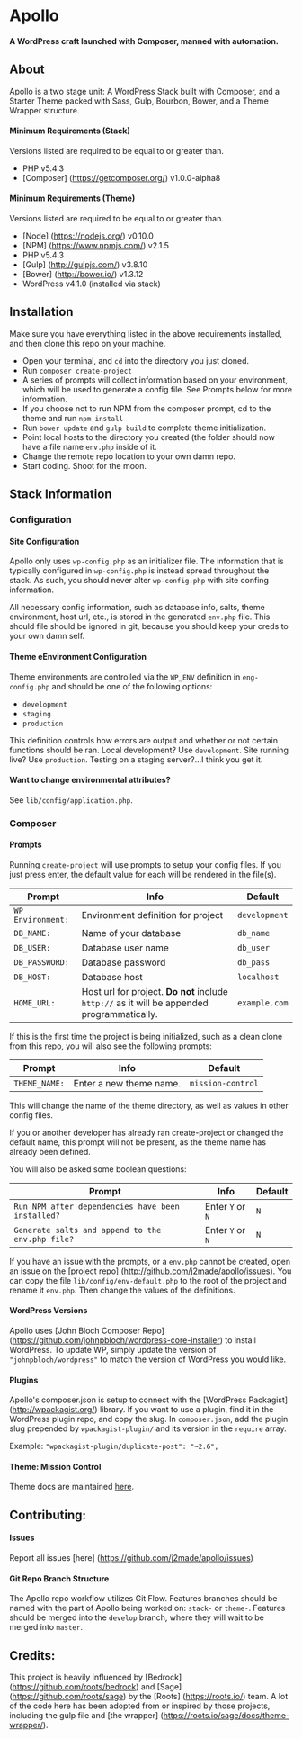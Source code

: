 # Apollo

#### A WordPress craft launched with Composer, manned with automation.

## About

Apollo is a two stage unit: A WordPress Stack built with Composer, and a Starter Theme packed with Sass, Gulp, Bourbon, Bower, and a Theme Wrapper structure.


#### Minimum Requirements (Stack)
Versions listed are required to be equal to or greater than.

- PHP v5.4.3
- [Composer] (https://getcomposer.org/) v1.0.0-alpha8

#### Minimum Requirements (Theme)
Versions listed are required to be equal to or greater than.

- [Node] (https://nodejs.org/) v0.10.0
- [NPM] (https://www.npmjs.com/) v2.1.5
- PHP v5.4.3
- [Gulp] (http://gulpjs.com/) v3.8.10
- [Bower] (http://bower.io/) v1.3.12
- WordPress v4.1.0 (installed via stack)

## Installation

Make sure you have everything listed in the above requirements installed, and then clone this repo on your machine.

- Open your terminal, and `cd` into the directory you just cloned.
- Run `composer create-project`
- A series of prompts will collect information based on your environment, which will be used to generate a config file. See Prompts below for more information.
- If you choose not to run NPM from the composer prompt, cd to the theme and run `npm install`
- Run `bower update` and `gulp build` to complete theme initialization.
- Point local hosts to the directory you created (the folder should now have a file name `env.php` inside of it.
- Change the remote repo location to your own damn repo.
- Start coding. Shoot for the moon.

## Stack Information
### Configuration

#### Site Configuration
Apollo only uses `wp-config.php` as an initializer file. The information that is typically configured in `wp-config.php` is instead spread throughout the stack. As such, you should never alter `wp-config.php` with site confing information.

All necessary config information, such as database info, salts, theme environment, host url, etc., is stored in the generated `env.php` file. This should file should be ignored in git, because you should keep your creds to your own damn self.

#### Theme eEnvironment Configuration
Theme environments are controlled via the `WP_ENV` definition in `eng-config.php` and should be one of the following options:

- `development`
- `staging`
- `production`

This definition controls how errors are output and whether or not certain functions should be ran. Local development? Use `development`. Site running live? Use `production`. Testing on a staging server?...I think you get it.

#### Want to change environmental attributes?
See `lib/config/application.php`.

### Composer

#### Prompts
Running `create-project` will use prompts to setup your config files. If you just press enter, the default value for each will be rendered in the file(s).

| Prompt | Info | Default |
| ------ | ---- | ------- |
| `WP Environment:` | Environment definition for project | `development` |
| `DB_NAME:` | Name of your database | `db_name` |
| `DB_USER:` | Database user name | `db_user` |
| `DB_PASSWORD:` | Database password | `db_pass` |
| `DB_HOST:` | Database host | `localhost` |
| `HOME_URL:` | Host url for project. **Do not** include `http://` as it will be appended programmatically. | `example.com` |

If this is the first time the project is being initialized, such as a clean clone from this repo, you will also see the following prompts:

| Prompt | Info | Default |
| ------ | ---- | ------- |
| `THEME_NAME:` | Enter a new theme name. | `mission-control` |

This will change the name of the theme directory, as well as values in other config files.

If you or another developer has already ran create-project or changed the default name, this prompt will not be present, as the theme name has already been defined.

You will also be asked some boolean questions:

| Prompt | Info | Default |
| ------ | ---- | ------- |
| `Run NPM after dependencies have been installed?` | Enter `Y` or `N` | `N` |
| `Generate salts and append to the env.php file?` | Enter `Y` or `N` | `N` |

If you have an issue with the prompts, or a `env.php` cannot be created, open an issue on the [project repo] (http://github.com/j2made/apollo/issues). You can copy the file `lib/config/env-default.php` to the root of the project and rename it `env.php`. Then change the values of the definitions.

#### WordPress Versions
Apollo uses [John Bloch Composer Repo] (https://github.com/johnpbloch/wordpress-core-installer) to install WordPress. To update WP, simply update the version of `"johnpbloch/wordpress"` to match the version of WordPress you would like.

#### Plugins
Apollo's composer.json is setup to connect with the [WordPress Packagist] (http://wpackagist.org/) library. If you want to use a plugin, find it in the WordPress plugin repo, and copy the slug. In `composer.json`, add the plugin slug prepended by `wpackagist-plugin/` and its version in the `require` array.

Example:
    `"wpackagist-plugin/duplicate-post": "~2.6",`

#### Theme: Mission Control

Theme docs are maintained [here](app/themes/mission-control/README.md).

## Contributing:
#### Issues

Report all issues [here] (https://github.com/j2made/apollo/issues)

#### Git Repo Branch Structure

The Apollo repo workflow utilizes Git Flow. Features branches should be named with the part of Apollo being worked on: `stack-` or `theme-`. Features should be merged into the `develop` branch, where they will wait to be merged into
`master`.


## Credits:
This project is heavily influenced by [Bedrock] (https://github.com/roots/bedrock) and [Sage] (https://github.com/roots/sage) by the [Roots] (https://roots.io/) team. A lot of the code here has been adopted from or inspired by those projects, including the gulp file and [the wrapper] (https://roots.io/sage/docs/theme-wrapper/).
